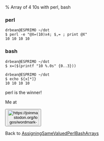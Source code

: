 % Array of 4 10s with perl, bash

### perl

    drbean@ESPRIMO ~/dot
    $ perl -e "@X=(10)x4; $,= ; print @X"
    10 10 10 10

### bash

    drbean@ESPRIMO ~/dot
    $ x=($(printf "10 %.0s" {0..3}))
    
    drbean@ESPRIMO ~/dot
    $ echo ${x[*]}
    10 10 10 10

perl is the winner!

Me at
    <form action='https://mastodon.sdf.org/@drbean'>
    <button type='submit' class='btn'>
    <img src='./mastodon.svg'
        alt='https://joinmastodon.org/logos/wordmark-black-text.svg'
        style='width:100px;height:50px'/>
    </button></form>
    
Back to 
[AssigningSameValuedPerlBashArrays](AssigningSameValuedPerlBashArrays.html)
